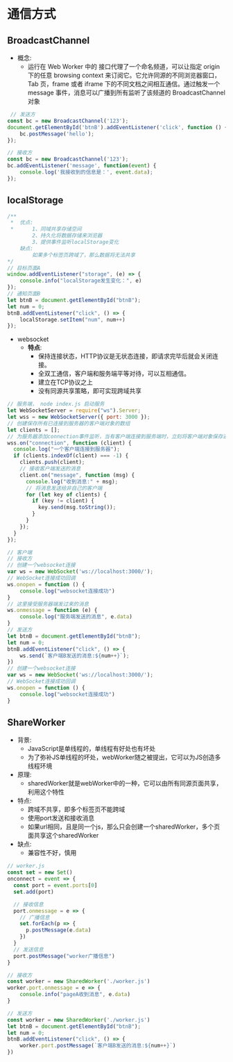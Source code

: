 # 通信方式
## BroadcastChannel
- 概念:
    - 运行在 Web Worker 中的 接口代理了一个命名频道，可以让指定 origin 下的任意 browsing context 来订阅它。它允许同源的不同浏览器窗口，Tab 页，frame 或者 iframe 下的不同文档之间相互通信。通过触发一个 message 事件，消息可以广播到所有监听了该频道的 BroadcastChannel 对象
```javascript
 // 发送方
const bc = new BroadcastChannel('123');
document.getElementById('btnB').addEventListener('click', function () {
    bc.postMessage('hello');
});

// 接收方
const bc = new BroadcastChannel('123');
bc.addEventListener('message', function(event) {
    console.log('我接收到的信息是：', event.data);
});
```
## localStorage
```javascript
/**
 *  优点:
 *      1、同域共享存储空间
        2、持久化将数据存储来浏览器
        3、提供事件监听localStorage变化
    缺点:
        如果多个标签页跨域了，那么数据将无法共享
*/
// 目标页面A
window.addEventListener("storage", (e) => {
    console.info("localStorage发生变化：", e)
});
// 通知页面B
let btnB = document.getElementById("btnB");
let num = 0;
btnB.addEventListener("click", () => {
    localStorage.setItem("num", num++)
});
```
- websocket
    - **特点**:
        - 保持连接状态，HTTP协议是无状态连接，即请求完毕后就会关闭连接。
        - 全双工通信，客户端和服务端平等对待，可以互相通信。
        - 建立在TCP协议之上
        - 没有同源共享策略，即可实现跨域共享
```javascript
// 服务端， node index.js 启动服务
let WebSocketServer = require("ws").Server;
let wss = new WebSocketServer({ port: 3000 });
// 创建保存所有已连接到服务器的客户端对象的数组
let clients = [];
// 为服务器添加connection事件监听，当有客户端连接到服务端时，立刻将客户端对象保存进数组中。
wss.on("connection", function (client) {
  console.log("一个客户端连接到服务器");
  if (clients.indexOf(client) === -1) {
    clients.push(client);
    // 接收客户端发送的消息
    client.on("message", function (msg) {
      console.log("收到消息:" + msg);
      // 将消息发送给非自己的客户端
      for (let key of clients) {
        if (key != client) {
          key.send(msg.toString());
        }
      }
    });
  }
});

// 客户端
// 接收方
// 创建一个websocket连接
var ws = new WebSocket('ws://localhost:3000/');
// WebSocket连接成功回调
ws.onopen = function () {
    console.log("websocket连接成功")
}
// 这里接受服务器端发过来的消息
ws.onmessage = function (e) {
    console.log("服务端发送的消息", e.data)
}
// 发送方
let btnB = document.getElementById("btnB");
let num = 0;
btnB.addEventListener("click", () => {
    ws.send(`客户端B发送的消息:${num++}`);
})
// 创建一个websocket连接
var ws = new WebSocket('ws://localhost:3000/');
// WebSocket连接成功回调
ws.onopen = function () {
    console.log("websocket连接成功")
}

```
## ShareWorker
- 背景:
    - JavaScript是单线程的，单线程有好处也有坏处
    - 为了弥补JS单线程的坏处，webWorker随之被提出，它可以为JS创造多线程环境
- 原理:
    - sharedWorker就是webWorker中的一种，它可以由所有同源页面共享，利用这个特性
- 特点:
    - 跨域不共享，即多个标签页不能跨域
    - 使用port发送和接收消息
    - 如果url相同，且是同一个js，那么只会创建一个sharedWorker，多个页面共享这个sharedWorker
- 缺点:
    - 兼容性不好，慎用
```javascript
// worker.js
const set = new Set()
onconnect = event => {
  const port = event.ports[0]
  set.add(port)

  // 接收信息
  port.onmessage = e => {
    // 广播信息
    set.forEach(p => {
      p.postMessage(e.data)
    })
  }
  // 发送信息
  port.postMessage("worker广播信息")
}

// 接收方
const worker = new SharedWorker('./worker.js')
worker.port.onmessage = e => {
    console.info("pageA收到消息", e.data)
}

// 发送方
const worker = new SharedWorker('./worker.js')
let btnB = document.getElementById("btnB");
let num = 0;
btnB.addEventListener("click", () => {
    worker.port.postMessage(`客户端B发送的消息:${num++}`)
})
```